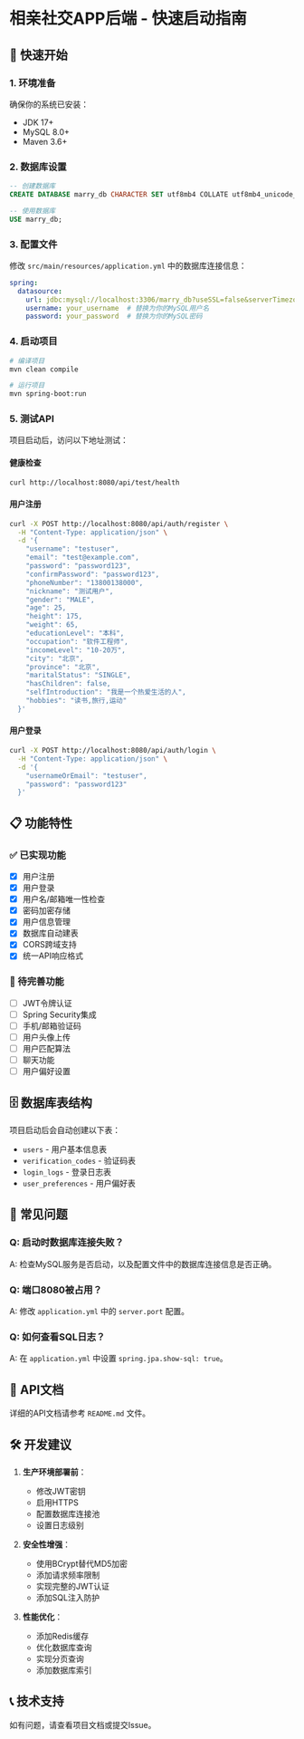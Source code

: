 # 相亲社交APP后端 - 快速启动指南

## 🚀 快速开始

### 1. 环境准备
确保你的系统已安装：
- JDK 17+
- MySQL 8.0+
- Maven 3.6+

### 2. 数据库设置
```sql
-- 创建数据库
CREATE DATABASE marry_db CHARACTER SET utf8mb4 COLLATE utf8mb4_unicode_ci;

-- 使用数据库
USE marry_db;
```

### 3. 配置文件
修改 `src/main/resources/application.yml` 中的数据库连接信息：
```yaml
spring:
  datasource:
    url: jdbc:mysql://localhost:3306/marry_db?useSSL=false&serverTimezone=UTC&allowPublicKeyRetrieval=true
    username: your_username  # 替换为你的MySQL用户名
    password: your_password  # 替换为你的MySQL密码
```

### 4. 启动项目
```bash
# 编译项目
mvn clean compile

# 运行项目
mvn spring-boot:run
```

### 5. 测试API
项目启动后，访问以下地址测试：

#### 健康检查
```bash
curl http://localhost:8080/api/test/health
```

#### 用户注册
```bash
curl -X POST http://localhost:8080/api/auth/register \
  -H "Content-Type: application/json" \
  -d '{
    "username": "testuser",
    "email": "test@example.com",
    "password": "password123",
    "confirmPassword": "password123",
    "phoneNumber": "13800138000",
    "nickname": "测试用户",
    "gender": "MALE",
    "age": 25,
    "height": 175,
    "weight": 65,
    "educationLevel": "本科",
    "occupation": "软件工程师",
    "incomeLevel": "10-20万",
    "city": "北京",
    "province": "北京",
    "maritalStatus": "SINGLE",
    "hasChildren": false,
    "selfIntroduction": "我是一个热爱生活的人",
    "hobbies": "读书,旅行,运动"
  }'
```

#### 用户登录
```bash
curl -X POST http://localhost:8080/api/auth/login \
  -H "Content-Type: application/json" \
  -d '{
    "usernameOrEmail": "testuser",
    "password": "password123"
  }'
```

## 📋 功能特性

### ✅ 已实现功能
- [x] 用户注册
- [x] 用户登录
- [x] 用户名/邮箱唯一性检查
- [x] 密码加密存储
- [x] 用户信息管理
- [x] 数据库自动建表
- [x] CORS跨域支持
- [x] 统一API响应格式

### 🔄 待完善功能
- [ ] JWT令牌认证
- [ ] Spring Security集成
- [ ] 手机/邮箱验证码
- [ ] 用户头像上传
- [ ] 用户匹配算法
- [ ] 聊天功能
- [ ] 用户偏好设置

## 🗄️ 数据库表结构

项目启动后会自动创建以下表：
- `users` - 用户基本信息表
- `verification_codes` - 验证码表
- `login_logs` - 登录日志表
- `user_preferences` - 用户偏好表

## 🔧 常见问题

### Q: 启动时数据库连接失败？
A: 检查MySQL服务是否启动，以及配置文件中的数据库连接信息是否正确。

### Q: 端口8080被占用？
A: 修改 `application.yml` 中的 `server.port` 配置。

### Q: 如何查看SQL日志？
A: 在 `application.yml` 中设置 `spring.jpa.show-sql: true`。

## 📝 API文档

详细的API文档请参考 `README.md` 文件。

## 🛠️ 开发建议

1. **生产环境部署前**：
   - 修改JWT密钥
   - 启用HTTPS
   - 配置数据库连接池
   - 设置日志级别

2. **安全性增强**：
   - 使用BCrypt替代MD5加密
   - 添加请求频率限制
   - 实现完整的JWT认证
   - 添加SQL注入防护

3. **性能优化**：
   - 添加Redis缓存
   - 优化数据库查询
   - 实现分页查询
   - 添加数据库索引

## 📞 技术支持

如有问题，请查看项目文档或提交Issue。 